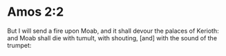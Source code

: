 # Amos 2:2

But I will send a fire upon Moab, and it shall devour the palaces of Kerioth: and Moab shall die with tumult, with shouting, [and] with the sound of the trumpet: